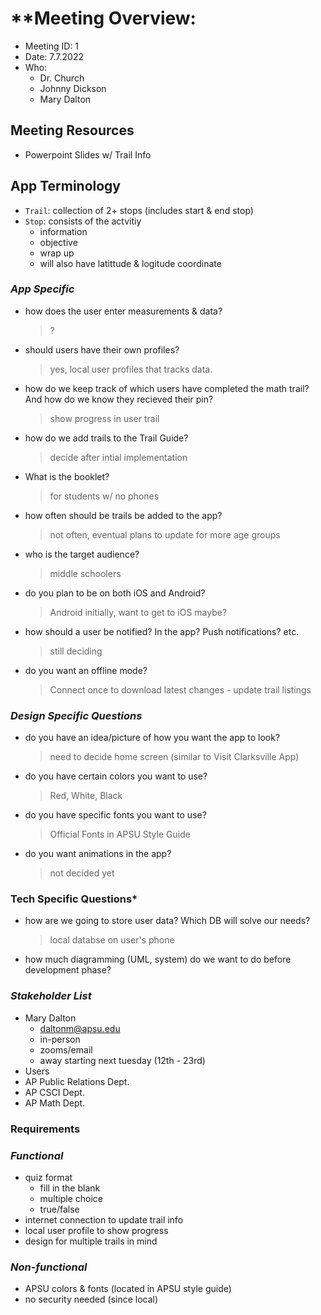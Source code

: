 # **Meeting Overview:
- Meeting ID: 1
- Date: 7.7.2022
- Who:
	- Dr. Church
	- Johnny Dickson
	- Mary Dalton

## **Meeting Resources**
- Powerpoint Slides w/ Trail Info

## **App Terminology**
- `Trail`: collection of 2+ stops (includes start & end stop)
- `Stop`: consists of the actvitiy
	- information
	- objective
	- wrap up
	- will also have latittude & logitude coordinate

### ***App Specific***
- how does the user enter measurements & data?
	> ?
- should users have their own profiles?
	> yes, local user profiles that tracks data.
- how do we keep track of which users have completed the math trail? And
  how do we know they recieved their pin?
	> show progress in user trail
- how do we add trails to the Trail Guide?
	> decide after intial implementation
- What is the booklet?
	> for students w/ no phones
- how often should be trails be added to the app?
	> not often, eventual plans to update for more age groups
- who is the target audience? 
	> middle schoolers
- do you plan to be on both iOS and Android?
	> Android initially, want to get to iOS maybe?
- how should a user be notified? In the app? Push notifications? etc.
	> still deciding
- do you want an offline mode?
	> Connect once to download latest changes
		- update trail listings

### ***Design Specific Questions***
- do you have an idea/picture of how you want the app to look?
	> need to decide home screen (similar to Visit Clarksville App)
- do you have certain colors you want to use?
	> Red, White, Black
- do you have specific fonts you want to use?
	> Official Fonts in APSU Style Guide
- do you want animations in the app?
	> not decided yet

### **Tech Specific Questions***
- how are we going to store user data? Which DB will solve our needs?
	> local databse on user's phone
- how much diagramming (UML, system) do we want to do before development phase?

### ***Stakeholder List***
- Mary Dalton
	- daltonm@apsu.edu
	- in-person
	- zooms/email
	- away starting next tuesday (12th - 23rd) 
- Users
- AP Public Relations Dept.
- AP CSCI Dept.
- AP Math Dept.

### **Requirements**

### ***Functional***
- quiz format 
	- fill in the blank
	- multiple choice
	- true/false
- internet connection to update trail info
- local user profile to show progress
- design for multiple trails in mind

### ***Non-functional***
- APSU colors & fonts (located in APSU style guide)
- no security needed (since local)
